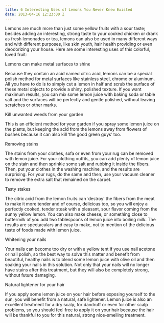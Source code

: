 ```yaml
---
title: 6 Interesting Uses of Lemons You Never Knew Existed
date: 2013-04-16 12:23:00 Z
---
```


Lemons are much more than just some yellow fruits with a sour taste; besides adding an interesting, strong taste to your cooked chicken or drank as fresh lemonades or tea, lemons can also be used in many different ways and with different purposes, like skin youth, hair health providing or even deodorizing your house. Here are some interesting uses of this colorful, loved fruit:

Lemons can make metal surfaces to shine

Because they contain an acid named citric acid, lemons can be a special polish method for metal surfaces like stainless steel, chrome or aluminum. All you have to do is to simply cut a lemon in half and scrub the surface of these metal objects to provide a shiny, polished texture. If you want maximum results, you can mix some lemon juice with baking soda or table salt and the surfaces will be perfectly and gentle polished, without leaving scratches or other marks.

Kill unwanted weeds from your garden

This is an efficient method for your garden if you spray some lemon juice on the plants, but keeping the acid from the lemons away from flowers of bushes because it can also kill ‘the good green guys’ too.

Removing stains

The stains from your clothes, sofa or even from your rug can be removed with lemon juice. For your clothing outfits, you can add plenty of lemon juice on the stain and then sprinkle some salt and rubbing it inside the fibers. Then, put your clothes in the washing machine, and the results are surprising. For your rugs, do the same and then, use your vacuum cleaner to remove the extra salt that remained on the carpet.

Tasty stakes

The citric acid from the lemon fruits can ‘destroy’ the fibers from the meat to make it more tender and of course, delicious too, so you will enjoy a perfectly cooked, tender steak with a pleasant, sour flavor coming from the sunny yellow lemon. You can also make cheese, or something close to buttermilk of you add two tablespoons of lemon juice into boiling milk. The results are spectaculars and easy to make, not to mention of the delicious taste of foods made with lemon juice.

Whitening your nails

Your nails can become too dry or with a yellow tent if you use nail acetone or nail polish, so the best way to solve this matter and benefit from beautiful, healthy nails is to blend some lemon juice with olive oil and then soaking your nails in this solution. Not only that your nails will no longer have stains after this treatment, but they will also be completely strong, without future damaging.

Natural lightener for your hair

If you apply some lemon juice on your hair before exposing yourself to the sun, you will benefit from a natural, safe lightener. Lemon juice is also an excellent treatment for a dry scalp, for dandruff or even for other scalp problems, so you should feel free to apply it on your hair because the hair will be thankful to you for this natural, strong nice-smelling treatment.   